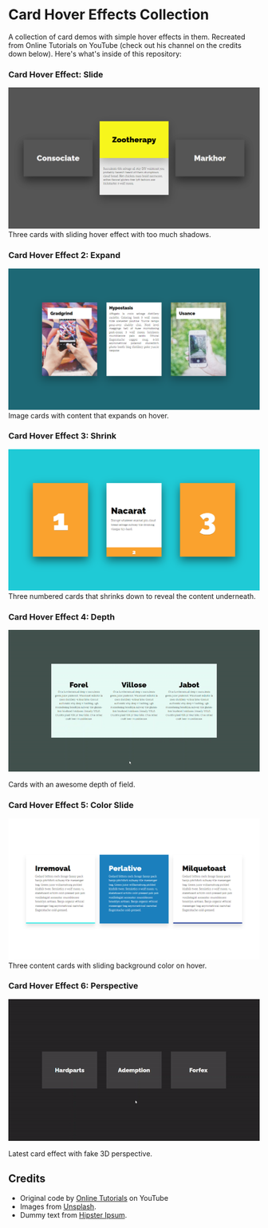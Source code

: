 # Card Hover Effects Collection
A collection of card demos with simple hover effects in them. Recreated from Online Tutorials on YouTube (check out his channel on the credits down below). Here's what's inside of this repository:

### Card Hover Effect: Slide
![Card Hover Effect](https://github.com/Gl1tch-Ethan/Card-Hover-Effects/blob/master/Card%20Hover%20Effect/Snippet%20(Preview).png)
Three cards with sliding hover effect with too much shadows.

### Card Hover Effect 2: Expand
![Card Hover Effect 2](https://github.com/Gl1tch-Ethan/Card-Hover-Effects/blob/master/Card%20Hover%20Effect%202/Snippet%202%20(Preview).png)
Image cards with content that expands on hover.

### Card Hover Effect 3: Shrink
![Card Hover Effect 3](https://github.com/Gl1tch-Ethan/Card-Hover-Effects/blob/master/Card%20Hover%20Effect%203/Snippet%203%20(Preview).png)
Three numbered cards that shrinks down to reveal the content underneath.

### Card Hover Effect 4: Depth
![Card Hover Effect 4](https://github.com/Gl1tch-Ethan/Card-Hover-Effects/blob/master/Card%20Hover%20Effect%204/Snippet%204%20(Preview).gif)


Cards with an awesome depth of field.

### Card Hover Effect 5: Color Slide
![Card Hover Effect 5](https://github.com/Gl1tch-Ethan/Card-Hover-Effects/blob/master/Card%20Hover%20Effect%205/Snippet%205%20(Preview).png)
Three content cards with sliding background color on hover.

### Card Hover Effect 6: Perspective
![Card Hover Effect 6](https://github.com/Gl1tch-Ethan/Card-Hover-Effects/blob/master/Card%20Hover%20Effect%206/Snippet%206%20(Preview).gif)


Latest card effect with fake 3D perspective.

## Credits
* Original code by [Online Tutorials](https://www.youtube.com/channel/UCbwXnUipZsLfUckBPsC7Jog) on YouTube
* Images from [Unsplash](https://unsplash.com/).
* Dummy text from [Hipster Ipsum](https://hipsum.co/).
